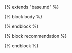 {% extends "base.md" %}

{% block body %}

{% endblock %}

{% block recommendation %}

{% endblock %}
